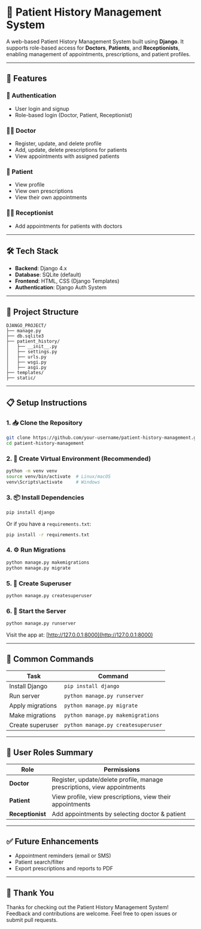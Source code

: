 # 🏥 Patient History Management System

A web-based Patient History Management System built using **Django**. It supports role-based access for **Doctors**, **Patients**, and **Receptionists**, enabling management of appointments, prescriptions, and patient profiles.

---

## 📌 Features

### 🔐 Authentication
- User login and signup
- Role-based login (Doctor, Patient, Receptionist)

### 🧑‍⚕️ Doctor
- Register, update, and delete profile
- Add, update, delete prescriptions for patients
- View appointments with assigned patients

### 🧑 Patient
- View profile
- View own prescriptions
- View their own appointments

### 🧑‍💼 Receptionist
- Add appointments for patients with doctors

---

## 🛠 Tech Stack

- **Backend**: Django 4.x
- **Database**: SQLite (default)
- **Frontend**: HTML, CSS (Django Templates)
- **Authentication**: Django Auth System

---

## 📁 Project Structure

```
DJANGO_PROJECT/
├── manage.py
├── db.sqlite3
├── patient_history/
│   ├── __init__.py
│   ├── settings.py
│   ├── urls.py
│   ├── wsgi.py
│   ├── asgi.py
├── templates/
├── static/
```

---

## 📋 Setup Instructions

### 1. 📥 Clone the Repository

```bash
git clone https://github.com/your-username/patient-history-management.git
cd patient-history-management
```

### 2. 🐍 Create Virtual Environment (Recommended)

```bash
python -m venv venv
source venv/bin/activate  # Linux/macOS
venv\Scripts\activate     # Windows
```

### 3. 📦 Install Dependencies

```bash
pip install django
```

Or if you have a `requirements.txt`:

```bash
pip install -r requirements.txt
```

### 4. ⚙️ Run Migrations

```bash
python manage.py makemigrations
python manage.py migrate
```

### 5. 👤 Create Superuser

```bash
python manage.py createsuperuser
```

### 6. 🚀 Start the Server

```bash
python manage.py runserver
```

Visit the app at: [http://127.0.0.1:8000](http://127.0.0.1:8000)

---

## 🧪 Common Commands

| Task              | Command                            |
|-------------------|-------------------------------------|
| Install Django    | `pip install django`                |
| Run server        | `python manage.py runserver`        |
| Apply migrations  | `python manage.py migrate`          |
| Make migrations   | `python manage.py makemigrations`   |
| Create superuser  | `python manage.py createsuperuser`  |

---

## 👥 User Roles Summary

| Role         | Permissions                                                                 |
|--------------|-------------------------------------------------------------------------------|
| **Doctor**   | Register, update/delete profile, manage prescriptions, view appointments     |
| **Patient**  | View profile, view prescriptions, view their appointments                    |
| **Receptionist** | Add appointments by selecting doctor & patient                          |

---

## ✅ Future Enhancements

- Appointment reminders (email or SMS)
- Patient search/filter
- Export prescriptions and reports to PDF

---

## 🙏 Thank You

Thanks for checking out the Patient History Management System!  
Feedback and contributions are welcome. Feel free to open issues or submit pull requests.
